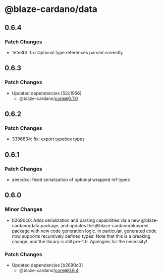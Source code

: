 # @blaze-cardano/data

## 0.6.4

### Patch Changes

- 1efe3b1: fix: Optional type references parsed correctly

## 0.6.3

### Patch Changes

- Updated dependencies [52c1956]
  - @blaze-cardano/core@0.7.0

## 0.6.2

### Patch Changes

- 3396834: fix: export typebox types

## 0.6.1

### Patch Changes

- aeecdcc: fixed serialization of optional wrapped ref types

## 0.6.0

### Minor Changes

- b2690c0: Adds serialization and parsing capabilities via a new @blaze-cardano/data package, and updates the @blaze-cardano/blueprint package with new code generation logic. In particular, generated code now supports recursively defined types! Note that this is a breaking change, and the library is still pre-1.0. Apologies for the necessity!

### Patch Changes

- Updated dependencies [b2690c0]
  - @blaze-cardano/core@0.6.4
